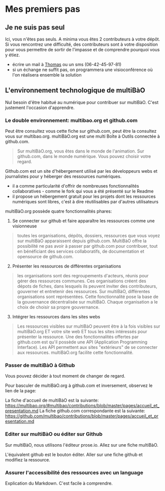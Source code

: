 # Mes premiers pas 

## Je ne suis pas seul 

Ici, vous n'êtes pas seuls.
A minima vous êtes 2 contributeurs à votre dépôt.  
Si vous rencontrez une difficulté, des contributeurs sont à votre disposition pour vous permettre de sortir de l'impasse et de comprendre pourquoi vous y étiez. 
* écrire un mail à [Thomas](mailto:thomas.wolff@cpcoop.fr) ou un sms (06-42-45-97-81)
* si un échange ne suffit pas, on programmera une visioconférence où l'on réalisera ensemble la solution

## L'environnement technologique de multiBàO

Nul besoin d'être habitué au numérique pour contribuer sur multiBàO.
C'est justement l'occasion d'apprendre.

### Le double environnement: multibao.org et github.com

Peut être consultez vous cette fiche sur github.com, peut être la consultez vous sur multibao.org.
multiBàO.org est une multi Boîte à Outils connectée à github.com.

> Sur multiBàO.org, vous êtes dans le monde de l'animation. Sur github.com, dans le monde numérique. Vous pouvez choisir votre regard.

Github.com est un site d'hébergement utilisé par les développeurs webs et journalistes pour y héberger des ressources numériques.
* il a comme particularité d'offrir de nombreuses fonctionnalités collaboratives - comme le fork qui vous a été présenté sur le Readme
* il propose un hébergement gratuit pour les projets dont les ressources numériques sont libres, c'est à dire réutilisables par d'autres utilisateurs

multiBàO.org possède quatre fonctionnalités phares: 

1. Se connecter sur github et faire apparaître les ressources comme une visionneuse

> toutes les organisations, dépôts, dossiers, ressources que vous voyez sur multiBàO apparaissent depuis github.com. MultiBàO offre la possibilité ne pas avoir à passer par github.com pour contribuer, tout en bénéficiant des services collaboratifs, de documentation et opensource de github.com.

2. Présenter les ressources de différentes organisations

> les organisations sont des regroupements d'acteurs, réunis pour gérer des ressources communes. Ces organisations créent des dépots de fiches, dans lesquels ils peuvent inviter des contributeurs, gouverner et entretenir des ressources. Sur multiBàO, différentes organisations sont représentées. Cette fonctionnalité pose la base de la gouvernance décentralisée sur multiBàO. Chaque organisation a le choix de choisir sa propre gouvernance.  

3. Intégrer les ressources dans les sites webs

> Les ressources visibles sur multiBàO peuvent être à la fois visibles sur multiBàO.org ET votre site web ET tous les sites intéressés pour présenter la ressource. Une des fonctionnalités offertes par github.com est qu'il possède une API (Application Programming Interface). Les API permettent aux sites "extérieurs" de se connecter aux ressources. multiBàO.org facilite cette fonctionnalité. 

### Passer de multiBàO à Github

Vous pouvez décider à tout moment de changer de regard.

Pour basculer de multiBàO.org à github.com et inversement, observez le lien de la page:

La fiche d'accueil de multiBàO est la suivante: https://multibao.org/#multibao/contributions/blob/master/pages/accueil_et_presentation.md
La fiche github.com correspondante est la suivante: https://github.com/multibao/contributions/blob/master/pages/accueil_et_presentation.md

### Editer sur multiBàO ou éditer sur Github

Sur multiBàO, nous utilisons l'éditeur prose.io. 
Allez sur une fiche multiBàO.

L'équivalent github est le bouton éditer. 
Aller sur une fiche github et modifiez la ressource. 

### Assurer l'accessibilité des ressources avec un language 

Explication du Markdown. C'est facile à comprendre. 
